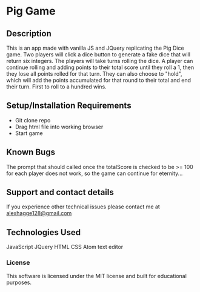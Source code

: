 # Pig Game


## Description

This is an app made with vanilla JS and JQuery replicating the Pig Dice game. Two players will click a dice button to generate a fake dice that will return six integers. The players will take turns rolling the dice. A player can continue rolling and adding points to their total score until they roll a 1, then they lose all points rolled for that turn. They can also choose to "hold", which will add the points accumulated for that round to their total and end their turn. First to roll to a hundred wins.


## Setup/Installation Requirements

* Git clone repo
* Drag html file into working browser
* Start game


## Known Bugs

The prompt that should called once the totalScore is checked to be >= 100 for each player does not work, so the game can continue for eternity...

## Support and contact details
 If you experience other technical issues please contact me at alexhagge128@gmail.com


## Technologies Used

JavaScript
JQuery
HTML
CSS
Atom text editor

### License

This software is licensed under the MIT license and built for educational purposes.

